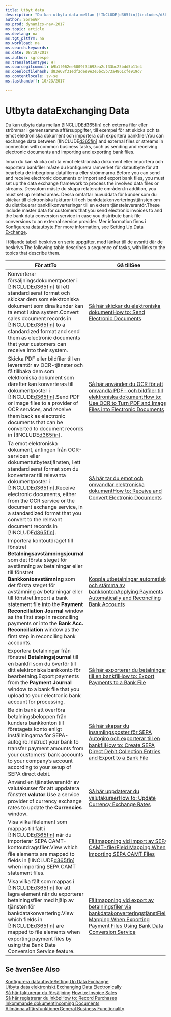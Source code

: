 ```yaml
---
title: Utbyt data
description: "Du kan utbyta data mellan [!INCLUDE[d365fin](includes/d365fin_md.md)] och externa filer eller strömmar i gemensamma affärsuppgifter, till exempel för att skicka och ta emot elektroniska dokument och importera och exportera bankfiler."
author: SorenGP
ms.prod: dynamics-nav-2017
ms.topic: article
ms.devlang: na
ms.tgt_pltfrm: na
ms.workload: na
ms.search.keywords: 
ms.date: 08/18/2017
ms.author: sgroespe
ms.translationtype: HT
ms.sourcegitcommit: b9b1f062ee6009f34698ea2cf33bc25bdd5b11e4
ms.openlocfilehash: d83e68f31edf2dee9e3e5bc5b73a4861cfe919d7
ms.contentlocale: sv-se
ms.lasthandoff: 10/23/2017

---
```

# <a name="exchanging-data"></a><span data-ttu-id="29c3b-103">Utbyta data</span><span class="sxs-lookup"><span data-stu-id="29c3b-103">Exchanging Data</span></span>
<span data-ttu-id="29c3b-104">Du kan utbyta data mellan [!INCLUDE[d365fin](includes/d365fin_md.md)] och externa filer eller strömmar i gemensamma affärsuppgifter, till exempel för att skicka och ta emot elektroniska dokument och importera och exportera bankfiler.</span><span class="sxs-lookup"><span data-stu-id="29c3b-104">You can exchange data between [!INCLUDE[d365fin](includes/d365fin_md.md)] and external files or streams in connection with common business tasks, such as sending and receiving electronic documents and importing and exporting bank files.</span></span>  

<span data-ttu-id="29c3b-105">Innan du kan skicka och ta emot elektroniska dokument eller importera och exportera bankfiler måste du konfigurera ramverket för datautbyte för att bearbeta de inbegripna datafilerna eller strömmarna.</span><span class="sxs-lookup"><span data-stu-id="29c3b-105">Before you can send and receive electronic documents or import and export bank files, you must set up the data exchange framework to process the involved data files or streams.</span></span> <span data-ttu-id="29c3b-106">Dessutom måste du skapa relaterade områden.</span><span class="sxs-lookup"><span data-stu-id="29c3b-106">In addition, you must set up related areas.</span></span> <span data-ttu-id="29c3b-107">Dessa omfattar huvuddata för kunder som du skickar till elektroniska fakturor till och bankdatakonverteringstjänsten om du distribuerar bankfilkonverteringar till en extern tjänsteleverantör.</span><span class="sxs-lookup"><span data-stu-id="29c3b-107">These include master data for customers that you send electronic invoices to and the bank data conversion service in case you distribute bank file conversions to an external service provider.</span></span> <span data-ttu-id="29c3b-108">Mer information finns i [Konfigurera datautbyte](across-set-up-data-exchange.md).</span><span class="sxs-lookup"><span data-stu-id="29c3b-108">For more information, see [Setting Up Data Exchange](across-set-up-data-exchange.md).</span></span>  

 <span data-ttu-id="29c3b-109">I följande tabell beskrivs en serie uppgifter, med länkar till de avsnitt där de beskrivs.</span><span class="sxs-lookup"><span data-stu-id="29c3b-109">The following table describes a sequence of tasks, with links to the topics that describe them.</span></span>  

|<span data-ttu-id="29c3b-110">**För att**</span><span class="sxs-lookup"><span data-stu-id="29c3b-110">**To**</span></span>|<span data-ttu-id="29c3b-111">**Gå till**</span><span class="sxs-lookup"><span data-stu-id="29c3b-111">**See**</span></span>|  
|------------|-------------|  
|<span data-ttu-id="29c3b-112">Konverterar försäljningsdokumentposter i [!INCLUDE[d365fin](includes/d365fin_md.md)] till ett standardiserat format och skickar dem som elektroniska dokument som dina kunder kan ta emot i sina system.</span><span class="sxs-lookup"><span data-stu-id="29c3b-112">Convert sales document records in [!INCLUDE[d365fin](includes/d365fin_md.md)] to a standardized format and send them as electronic documents that your customers can receive into their system.</span></span>|[<span data-ttu-id="29c3b-113">Så här skickar du elektroniska dokument</span><span class="sxs-lookup"><span data-stu-id="29c3b-113">How to: Send Electronic Documents</span></span>](sales-how-to-send-electronic-documents.md)|  
|<span data-ttu-id="29c3b-114">Skicka PDF eller bildfiler till en leverantör av OCR-tjänster och få tillbaka dem som elektroniska dokument som därefter kan konverteras till dokumentposter i [!INCLUDE[d365fin](includes/d365fin_md.md)].</span><span class="sxs-lookup"><span data-stu-id="29c3b-114">Send PDF or image files to a provider of OCR services, and receive them back as electronic documents that can be converted to document records in [!INCLUDE[d365fin](includes/d365fin_md.md)].</span></span>|[<span data-ttu-id="29c3b-115">Så här använder du OCR för att omvandla PDF- och bildfiler till elektroniska dokument</span><span class="sxs-lookup"><span data-stu-id="29c3b-115">How to: Use OCR to Turn PDF and Image Files into Electronic Documents</span></span>](across-how-use-ocr-pdf-images-files.md)|  
|<span data-ttu-id="29c3b-116">Ta emot elektroniska dokument, antingen från OCR-servicen eller dokumentutbytestjänsten, i ett standardiserat format som du konverterar till relevanta dokumentposter i [!INCLUDE[d365fin](includes/d365fin_md.md)].</span><span class="sxs-lookup"><span data-stu-id="29c3b-116">Receive electronic documents, either from the OCR service or the document exchange service, in a standardized format that you convert to the relevant document records in [!INCLUDE[d365fin](includes/d365fin_md.md)].</span></span>|[<span data-ttu-id="29c3b-117">Så här tar du emot och omvandlar elektroniska dokument</span><span class="sxs-lookup"><span data-stu-id="29c3b-117">How to: Receive and Convert Electronic Documents</span></span>](purchasing-how-to-receive-and-convert-electronic-documents.md)|  
|<span data-ttu-id="29c3b-118">Importera kontoutdraget till fönstret **Betalningsavstämningsjournal** som det första steget för avstämning av betalningar eller till fönstret **Bankkontoavstämning** som det första steget för avstämning av betalningar eller till fönstret.</span><span class="sxs-lookup"><span data-stu-id="29c3b-118">Import a bank statement file into the **Payment Reconciliation Journal** window as the first step in reconciling payments or into the **Bank Acc. Reconciliation** window as the first step in reconciling bank accounts.</span></span>|[<span data-ttu-id="29c3b-119">Koppla utbetalningar automatiskt och stämma av bankkonton</span><span class="sxs-lookup"><span data-stu-id="29c3b-119">Applying Payments Automatically and Reconciling Bank Accounts</span></span>](receivables-apply-payments-auto-reconcile-bank-accounts.md)|  
|<span data-ttu-id="29c3b-120">Exportera betalningar från fönstret **Betalningsjournal** till en bankfil som du överför till ditt elektroniska bankkonto för bearbetning.</span><span class="sxs-lookup"><span data-stu-id="29c3b-120">Export payments from the **Payment Journal** window to a bank file that you upload to your electronic bank account for processing.</span></span>|[<span data-ttu-id="29c3b-121">Så här exporterar du betalningar till en bankfil</span><span class="sxs-lookup"><span data-stu-id="29c3b-121">How to: Export Payments to a Bank File</span></span>](payables-how-export-payments-bank-file.md)|  
|<span data-ttu-id="29c3b-122">Be din bank att överföra betalningsbeloppen från kunders bankkonton till företagets konto enligt inställningarna för SEPA-autogiro.</span><span class="sxs-lookup"><span data-stu-id="29c3b-122">Instruct your bank to transfer payment amounts from your customers’ bank accounts to your company’s account according to your setup of SEPA direct debit.</span></span>|[<span data-ttu-id="29c3b-123">Så här skapar du insamlingsposter för SEPA Autogiro och exporterar till en bankfil</span><span class="sxs-lookup"><span data-stu-id="29c3b-123">How to: Create SEPA Direct Debit Collection Entries and Export to a Bank File</span></span>](finance-how-create-sepa-direct-debit-collection-entries-export-bank-file.md)|  
|<span data-ttu-id="29c3b-124">Använd en tjänstleverantör av valutakurser för att uppdatera fönstret **valutor**.</span><span class="sxs-lookup"><span data-stu-id="29c3b-124">Use a service provider of currency exchange rates to update the **Currencies** window.</span></span>|[<span data-ttu-id="29c3b-125">Så här uppdaterar du valutakurser</span><span class="sxs-lookup"><span data-stu-id="29c3b-125">How to: Update Currency Exchange Rates</span></span>](finance-how-update-currencies.md)|  
|<span data-ttu-id="29c3b-126">Visa vilka filelement som mappas till fält i [!INCLUDE[d365fin](includes/d365fin_md.md)] när du importerar SEPA CAMT-kontoutdragsfiler.</span><span class="sxs-lookup"><span data-stu-id="29c3b-126">View which file elements are mapped to fields in [!INCLUDE[d365fin](includes/d365fin_md.md)] when importing SEPA CAMT statement files.</span></span>|[<span data-ttu-id="29c3b-127">Fältmappning vid import av SEPA CAMT-filer</span><span class="sxs-lookup"><span data-stu-id="29c3b-127">Field Mapping When Importing SEPA CAMT Files</span></span>](across-field-mapping-when-importing-sepa-camt-files.md)|  
|<span data-ttu-id="29c3b-128">Visa vilka fält som mappas i [!INCLUDE[d365fin](includes/d365fin_md.md)] för att lagra element när du exporterar betalningsfiler med hjälp av tjänsten för bankdatakonvertering.</span><span class="sxs-lookup"><span data-stu-id="29c3b-128">View which fields in [!INCLUDE[d365fin](includes/d365fin_md.md)] are mapped to file elements when exporting payment files by using the Bank Date Conversion Service feature.</span></span>|[<span data-ttu-id="29c3b-129">Fältmappning vid export av betalningsfiler via bankdatakonverteringstjänst</span><span class="sxs-lookup"><span data-stu-id="29c3b-129">Field Mapping When Exporting Payment Files Using Bank Data Conversion Service</span></span>](across-field-mapping-when-exporting-payment-files-using-bank-data-conversion-service.md)|  

## <a name="see-also"></a><span data-ttu-id="29c3b-130">Se även</span><span class="sxs-lookup"><span data-stu-id="29c3b-130">See Also</span></span>  
[<span data-ttu-id="29c3b-131">Konfigurera datautbyte</span><span class="sxs-lookup"><span data-stu-id="29c3b-131">Setting Up Data Exchange</span></span>](across-set-up-data-exchange.md)  
<span data-ttu-id="29c3b-132">[Utbyta data elektroniskt](across-data-exchange.md).</span><span class="sxs-lookup"><span data-stu-id="29c3b-132">[Exchanging Data Electronically](across-data-exchange.md)</span></span>  
<span data-ttu-id="29c3b-133">[Så här fakturerar du försäljning](sales-how-invoice-sales.md) </span><span class="sxs-lookup"><span data-stu-id="29c3b-133">[How to: Invoice Sales](sales-how-invoice-sales.md) </span></span>  
[<span data-ttu-id="29c3b-134">Så här registrerar du inköp</span><span class="sxs-lookup"><span data-stu-id="29c3b-134">How to: Record Purchases</span></span>](purchasing-how-record-purchases.md)  
[<span data-ttu-id="29c3b-135">Inkommande dokument</span><span class="sxs-lookup"><span data-stu-id="29c3b-135">Incoming Documents</span></span>](across-income-documents.md)  
[<span data-ttu-id="29c3b-136">Allmänna affärsfunktioner</span><span class="sxs-lookup"><span data-stu-id="29c3b-136">General Business Functionality</span></span>](ui-across-business-areas.md)  

